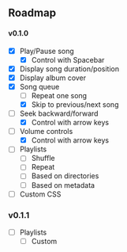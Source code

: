 ## Roadmap
#### v0.1.0
- [x] Play/Pause song
  - [x] Control with Spacebar
- [x] Display song duration/position
- [x] Display album cover
- [x] Song queue
  - [ ] Repeat one song
  - [x] Skip to previous/next song
- [ ] Seek backward/forward
  - [x] Control with arrow keys
- [ ] Volume controls
  - [x] Control with arrow keys
- [ ] Playlists
  - [ ] Shuffle
  - [ ] Repeat
  - [ ] Based on directories
  - [ ] Based on metadata
- [ ] Custom CSS
### v0.1.1
- [ ] Playlists
  - [ ] Custom
